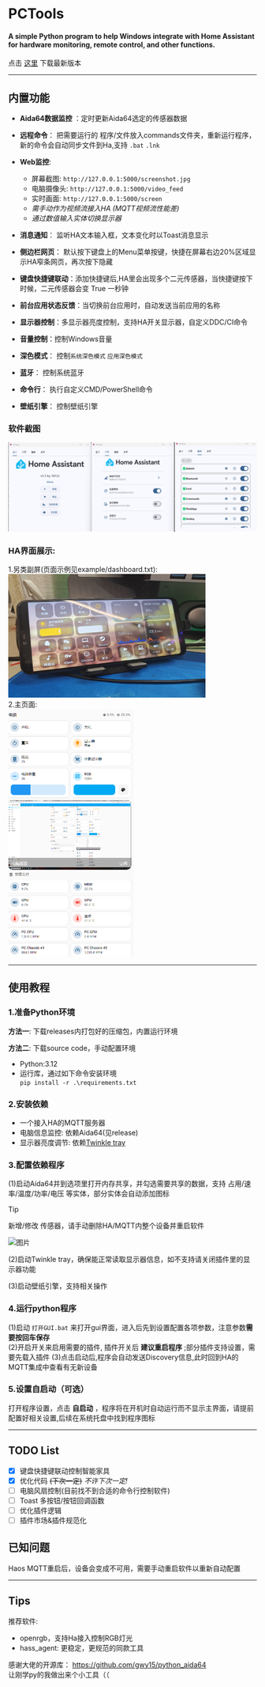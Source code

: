 # PCTools
#### A simple Python program to help Windows integrate with Home Assistant for hardware monitoring, remote control, and other functions.
点击 [这里](https://github.com/1812z/PCTools/releases/latest) 下载最新版本
***
## 内置功能

- **Aida64数据监控** ：定时更新Aida64选定的传感器数据
- **远程命令**： 把需要运行的 程序/文件放入commands文件夹，重新运行程序，新的命令会自动同步文件到Ha,支持 `.bat` `.lnk`
- **Web监控**:
    - 屏幕截图: `http://127.0.0.1:5000/screenshot.jpg`
    - 电脑摄像头: `http://127.0.0.1:5000/video_feed`
    - 实时画面: `http://127.0.0.1:5000/screen`
    - _需手动作为视频流接入HA (MQTT视频流性能差)_
    - _通过数值输入实体切换显示器_

- **消息通知**： 监听HA文本输入框，文本变化时以Toast消息显示
- **侧边栏网页**： 默认按下键盘上的Menu菜单按键，快捷在屏幕右边20%区域显示HA窄条网页，再次按下隐藏
- **键盘快捷键联动**：添加快捷键后,HA里会出现多个二元传感器，当快捷键按下时候，二元传感器会变 True 一秒钟
- **前台应用状态反馈**：当切换前台应用时，自动发送当前应用的名称
- **显示器控制**：多显示器亮度控制，支持HA开关显示器，自定义DDC/CI命令
- **音量控制**：控制Windows音量
- **深色模式**： 控制`系统深色模式` `应用深色模式` 
- **蓝牙**： 控制系统蓝牙
- **命令行**： 执行自定义CMD/PowerShell命令
- **壁纸引擎**： 控制壁纸引擎

### 软件截图
<img src=".github\images\gui.png" alt="GUI Image" width="600"/>

### HA界面展示:
1.另类副屏(页面示例见example/dashboard.txt):  
<img src=".github\images\1743859715274.jpg" alt="图片" width="400" height="250" />  
2.主页面:  
<img src=".github\images\image.png" alt="手机视图" height="500"/>



***

## 使用教程
### 1.准备Python环境

**方法一**: 下载releases内打包好的压缩包，内置运行环境

**方法二**: 下载source code，手动配置环境

- Python:3.12
- 运行库，通过如下命令安装环境  
 `pip install -r .\requirements.txt`  

### 2.安装依赖
-  一个接入HA的MQTT服务器      
- 电脑信息监控: 依赖Aida64(见release)
- 显示器亮度调节: 依赖[Twinkle tray](https://github.com/xanderfrangos/twinkle-tray/releases)

### 3.配置依赖程序
(1)启动Aida64并到选项里打开内存共享，并勾选需要共享的数据，支持 占用/速率/温度/功率/电压 等实体，部分实体会自动添加图标
> [!TIP]
> 新增/修改 传感器，请手动删除HA/MQTT内整个设备并重启软件

![图片](https://img2.moeblog.vip/images/vO74.png "图片")

(2)启动Twinkle tray，确保能正常读取显示器信息，如不支持请关闭插件里的显示器功能

(3)启动壁纸引擎，支持相关操作

### 4.运行python程序
(1)启动 `打开GUI.bat`  来打开gui界面，进入后先到设置配置各项参数，注意参数**需要按回车保存**  
(2)开启开关来启用需要的插件, 插件开关后 **建议重启程序**  ;部分插件支持设置，需要先载入插件
(3)点击启动后,程序会自动发送Discovery信息,此时回到HA的MQTT集成中查看有无新设备  


### 5.设置自启动（可选）
打开程序设置，点击 **自启动** ，程序将在开机时自动运行而不显示主界面，请提前配置好相关设置,后续在系统托盘中找到程序图标

***

## TODO List
- [X] 键盘快捷键联动控制智能家具
- [X] 优化代码 ~~(下次一定)~~ *不许下次一定!*
- [ ] 电脑风扇控制(目前找不到合适的命令行控制软件)
- [ ] Toast 多按钮/按钮回调函数
- [ ] 优化插件逻辑
- [ ] 插件市场&插件规范化

## 已知问题
Haos MQTT重启后，设备会变成不可用，需要手动重启软件以重新自动配置
***

## Tips
推荐软件:
- openrgb，支持Ha接入控制RGB灯光  
- hass_agent: 更稳定，更规范的同款工具

感谢大佬的开源库： https://github.com/gwy15/python_aida64  
让刚学py的我做出来个小工具（（
